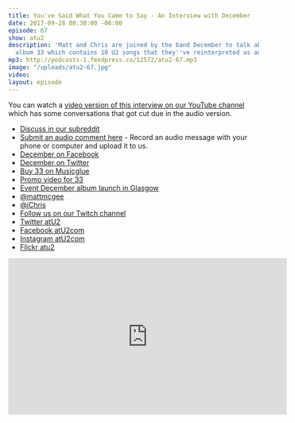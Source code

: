 ```yaml
---
title: You've Said What You Came to Say - An Interview with December
date: 2017-09-28 08:30:00 -06:00
episode: 67
show: atu2
description: 'Matt and Chris are joined by the band December to talk about their new
  album 33 which contains 10 U2 songs that they''ve reinterpreted as an ode to U2. '
mp3: http://podcasts-1.feedpress.co/12572/atu2-67.mp3
image: "/uploads/atu2-67.jpg"
video: 
layout: episode
---
```


You can watch a [video version of this interview on our YouTube channel](https://www.youtube.com/watch?v=COwK8WrHZoU) which has some conversations that got cut due in the audio version.

* [Discuss in our subreddit](https://www.reddit.com/r/Goodstuff_fm/)
* [Submit an audio comment here](https://www.dropbox.com/request/GA6MTwhVo618jrGPyDuE) - Record an audio message with your phone or computer and upload it to us.
* [December on Facebook](https://www.facebook.com/december1985/)
* [December on Twitter](https://twitter.com/tilldecember)
* [Buy 33 on Musicglue](https://www.musicglue.com/december/shop)
* [Promo video for 33](https://youtu.be/bB8_zRsuRdk)
* [Event December album launch in Glasgow](https://www.facebook.com/events/173363753165069/)
* [@mattmcgee](https://twitter.com/mattmcgee)
* [@iChris](https://twitter.com/iChris)
* [Follow us on our Twitch channel](https://www.twitch.tv/goodstuff_fm)
* [Twitter atU2](https://twitter.com/atu2)
* [Facebook atU2com](https://www.facebook.com/atu2com)
* [Instagram atU2com](https://www.instagram.com/atu2com/)
* [Flickr atu2](https://www.flickr.com/photos/atu2com/)

<iframe width="560" height="315" src="https://www.youtube.com/embed/COwK8WrHZoU?showinfo=0" frameborder="0" allowfullscreen></iframe>

